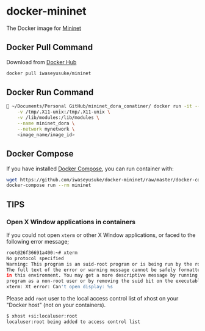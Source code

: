 # docker-mininet

The Docker image for [Mininet](http://mininet.org/)

## Docker Pull Command

Download from [Docker Hub](https://hub.docker.com/)

```bash
docker pull iwaseyusuke/mininet
```

## Docker Run Command

```bash
 ~/Documents/Personal GitHub/mininet_dora_conatiner/ docker run -it --rm --privileged -e DISPLAY \
    -v /tmp/.X11-unix:/tmp/.X11-unix \
    -v /lib/modules:/lib/modules \
    --name mininet_dora \
    --network mynetwork \
    <image_name/image_id>
```

## Docker Compose

If you have installed [Docker Compose](https://docs.docker.com/compose/),
you can run container with:

```bash
wget https://github.com/iwaseyusuke/docker-mininet/raw/master/docker-compose.yml
docker-compose run --rm mininet
```

## TIPS

### Open X Window applications in containers

If you could not open `xterm` or other X Window applications, or faced to the
following error message;

```bash
root@26f36691a400:~# xterm
No protocol specified
Warning: This program is an suid-root program or is being run by the root user.
The full text of the error or warning message cannot be safely formatted
in this environment. You may get a more descriptive message by running the
program as a non-root user or by removing the suid bit on the executable.
xterm: Xt error: Can't open display: %s
```

Please add `root` user to the local access control list of xhost on your
"Docker host" (not on your containers).

```bash
$ xhost +si:localuser:root
localuser:root being added to access control list
```
